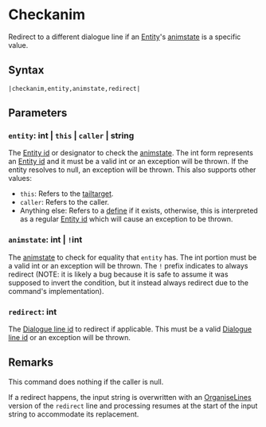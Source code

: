 # Checkanim

Redirect to a different dialogue line if an [Entity](../../Entities/Entity.md)'s [animstate](../../Entities/EntityControl/Animations/animstate.md) is a specific value.

## Syntax

````
|checkanim,entity,animstate,redirect|
````

## Parameters

### `entity`: int | `this` | `caller` | string

The [Entity id](../Common%20commands%20id%20schemes/Entity%20id.md) or designator to check the [animstate](../../Entities/EntityControl/Animations/animstate.md). The int form represents an [Entity id](../Common%20commands%20id%20schemes/Entity%20id.md) and it must be a valid int or an exception will be thrown. If the entity resolves to null, an exception will be thrown. This also supports other values:

* `this`: Refers to the [tailtarget](../Notable%20states.md#tailtarget).
* `caller`: Refers to the caller.
* Anything else: Refers to a [define](Define.md) if it exists, otherwise, this is interpreted as a regular [Entity id](../Common%20commands%20id%20schemes/Entity%20id.md) which will cause an exception to be thrown.

### `animstate`: int | `!`int

The [animstate](../../Entities/EntityControl/Animations/animstate.md) to check for equality that `entity` has. The int portion must be a valid int or an exception will be thrown. The `!` prefix indicates to always redirect (NOTE: it is likely a bug because it is safe to assume it was supposed to invert the condition, but it instead always redirect due to the command's implementation).

### `redirect`: int

The [Dialogue line id](../Common%20commands%20id%20schemes/Dialogue%20line%20id.md) to redirect if applicable. This must be a valid [Dialogue line id](../Common%20commands%20id%20schemes/Dialogue%20line%20id.md) or an exception will be thrown.

## Remarks

This command does nothing if the caller is null.

If a redirect happens, the input string is overwritten with an [OrganiseLines](../Related%20Systems/Automatic%20Line%20Breaks/OrganiseLines.md) version of the `redirect` line and processing resumes at the start of the input string to accommodate its replacement.
